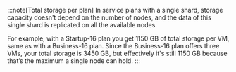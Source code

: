:::note[Total storage per plan]
In service plans with a single shard, storage capacity doesn't depend on the number of
nodes, and the data of this single shard is replicated on all the available nodes.

For example, with a Startup-16 plan you get 1150 GB of total storage per VM, same as with
a Business-16 plan. Since the Business-16 plan offers three VMs, your total storage is
3450 GB, but effectively it's still 1150 GB because that’s the maximum a single node can
hold.
:::
